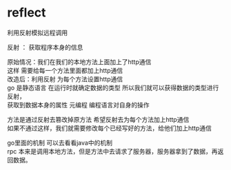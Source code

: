 # reflect
利用反射模拟远程调用  

 反射 ： 获取程序本身的信息  

 原始情况：我们在我们的本地方法上面加上了http通信  
 这样 需要给每一个方法里面都加上http通信  
 改造后：利用反射 为每个方法设置http通信  
 go 是静态语言 在运行时就确定数据的类型 所以我们就可以获得数据的类型进行反射，  
 获取到数据本身的属性 元编程 编程语言对自身的操作  

 方法是通过反射去篡改掉原方法 希望反射去为每个方法加上http通信  
 如果不通过这样，我们就需要修改每个已经写好的方法，给他们加上http通信  

 go里面的机制 可以去看看java中的机制  
 rpc 本来是调用本地方法，但是方法中去请求了服务器，服务器拿到了数据，再返回数据。  
